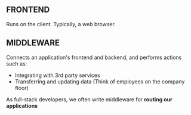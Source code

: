 ## FRONTEND

Runs on the client. Typically, a web browser.

## MIDDLEWARE

Connects an application's frontend and backend, and performs actions such as:
- Integrating with 3rd party services
- Transferring and updating data
(Think of employees on the company floor)

As full-stack developers, we often write middleware for **routing our applications**